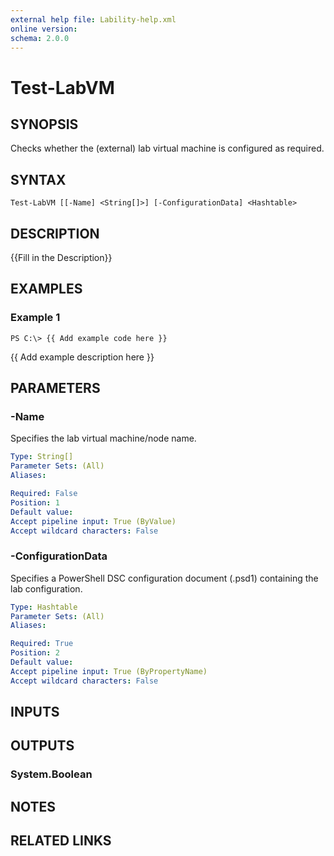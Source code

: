 ```yaml
---
external help file: Lability-help.xml
online version: 
schema: 2.0.0
---
```


# Test-LabVM
## SYNOPSIS
Checks whether the (external) lab virtual machine is configured as required.

## SYNTAX

```
Test-LabVM [[-Name] <String[]>] [-ConfigurationData] <Hashtable>
```

## DESCRIPTION
{{Fill in the Description}}

## EXAMPLES

### Example 1
```
PS C:\> {{ Add example code here }}
```

{{ Add example description here }}

## PARAMETERS

### -Name
Specifies the lab virtual machine/node name.

```yaml
Type: String[]
Parameter Sets: (All)
Aliases: 

Required: False
Position: 1
Default value: 
Accept pipeline input: True (ByValue)
Accept wildcard characters: False
```

### -ConfigurationData
Specifies a PowerShell DSC configuration document (.psd1) containing the lab configuration.

```yaml
Type: Hashtable
Parameter Sets: (All)
Aliases: 

Required: True
Position: 2
Default value: 
Accept pipeline input: True (ByPropertyName)
Accept wildcard characters: False
```

## INPUTS

## OUTPUTS

### System.Boolean

## NOTES

## RELATED LINKS

